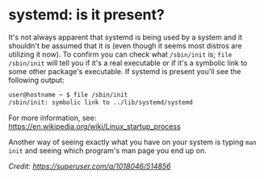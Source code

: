 # systemd: is it present?

It's not always apparent that systemd is being used by a system and it shouldn't be assumed that it is (even though it seems most distros are utilizing it now). To confirm you can check what `/sbin/init` is; `file /sbin/init` will tell you if it's a real executable or if it's a symbolic link to some other package's executable. If systemd is present you'll see the following output:

```bash
user@hostname ~ $ file /sbin/init
/sbin/init: symbolic link to ../lib/systemd/systemd
```

For more information, see: <https://en.wikipedia.org/wiki/Linux_startup_process>

Another way of seeing exactly what you have on your system is typing `man init` and seeing which program's man page you end up on.

*Credit: <https://superuser.com/a/1018046/514856>*

